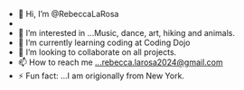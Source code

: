 - 👋 Hi, I’m @RebeccaLaRosa
- 
- 👀 I’m interested in ...Music, dance, art, hiking and animals.
- 🌱 I’m currently learning coding at Coding Dojo
- 💞️ I’m looking to collaborate on all projects.
- 📫 How to reach me ...rebecca.larosa2024@gmail.com
- ⚡ Fun fact: ...I am origionally from New York.

<!---
RebeccaLaRosa/RebeccaLaRosa is a ✨ special ✨ repository because its `README.md` (this file) appears on your GitHub profile.
You can click the Preview link to take a look at your changes.
--->
